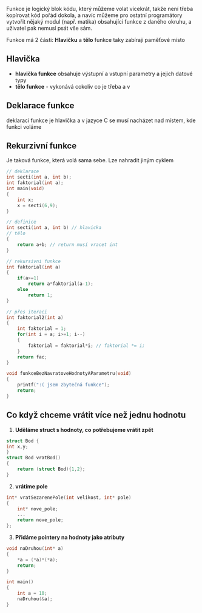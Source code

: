 
Funkce je logický blok kódu, který můžeme volat vícekrát, takže není třeba kopírovat kód pořád dokola, a navíc můžeme pro ostatní programátory vytvořit nějaký modul (např. matika) obsahující funkce z daného okruhu, a uživatel pak nemusí psát vše sám.

Funkce má 2 části: **Hlavičku** a **tělo**
funkce taky zabírají paměťové místo
## Hlavička
- **hlavička funkce** obsahuje výstupní a vstupní parametry a jejich datové typy
- **tělo funkce** - vykonává cokoliv co je třeba a v 
## Deklarace funkce 
deklarací funkce je hlavička a v jazyce C se musí nacházet nad místem, kde funkci voláme

## Rekurzivní funkce
Je taková funkce, která volá sama sebe.
Lze nahradit jiným cyklem
```c
// deklarace
int secti(int a, int b);
int faktorial(int a);
int main(void)
{
	int x;
	x = secti(6,9);
}

// definice
int secti(int a, int b) // hlavicka
// tělo
{
	return a+b; // return musí vracet int
}

// rekursivni funkce
int faktorial(int a)
{
	if(a>=1)
		return a*faktorial(a-1);
	else
		return 1;
}

// přes iteraci
int faktorial2(int a)
{
	int faktorial = 1;
	for(int i = a; i>=1; i--)
	{
		faktorial = faktorial*i; // faktorial *= i;
	}
	return fac;
}

void funkceBezNavratoveHodnotyAParametru(void)
{
	printf(":( jsem zbytečná funkce");
	return;
}
```

## Co když chceme vrátit více než jednu hodnotu
1. **Uděláme struct s hodnoty, co potřebujeme vrátit zpět**
```c
struct Bod {
int x,y;
}
struct Bod vratBod()
{
	return (struct Bod){1,2};
}
```
2. **vrátíme pole**
```c
int* vratSezarenePole(int velikost, int* pole)
{
	int* nove_pole;
	...
	return nove_pole;
};
```
3. **Přidáme pointery na hodnoty jako atributy**
```c
void naDruhou(int* a)
{
	*a = (*a)*(*a);
	return;
}

int main()
{
	int a = 10;
	naDruhou(&a);
}
```



